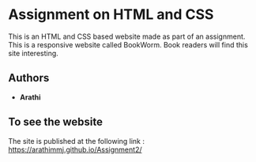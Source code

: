 # Assignment on HTML and CSS

This is an HTML and CSS based website made as part of an assignment. This is a responsive website called BookWorm. Book readers will find this site interesting.

## Authors

* **Arathi**

## To see the website

The site is published at the following link : https://arathimmj.github.io/Assignment2/


